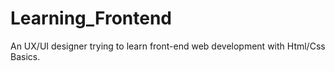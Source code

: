 # Learning_Frontend
An UX/UI designer trying to learn front-end web development with Html/Css Basics.
